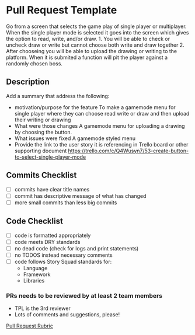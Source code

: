 # Pull Request Template

Go from a screen that selects the game play of single player or multiplayer. 
When the single player mode is selected it goes into the screen which gives the option to read, write, and/or draw. 
    1. You will be able to check or uncheck draw or write but cannot choose both write and draw together
    2. After chooseing you will be able to upload the drawing or writing to the platform. 
When it is submited a function will pit the player against a randomly chosen boss. 
## Description
Add a summary that address the following:
 - motivation/purpose for the feature 
     To make a gamemode menu for single player where they can choose read write or draw and then upload their writing or drawing
 - What were those changes
     A gamemode menu for uploading a drawing by choosing the button. 
 - What issues were fixed
     A gamemode styled menu
 - Provide the link to the user story it is referencing in Trello board or other supporting document
     https://trello.com/c/Q4Wusyn7/53-create-button-to-select-single-player-mode

## Commits Checklist
- [ ] commits have clear title names 
- [ ] commit has descriptive message of what has changed 
- [ ] more small commits than less big commits 

## Code Checklist 
- [ ] code is formatted appropriately 
- [ ] code meets DRY standards
- [ ] no dead code (check for logs and print statements)  
- [ ] no TODOS instead necessary comments 
- [ ] code follows Story Squad standards for:
     - Language 
     - Framework 
     - Libraries   

### PRs needs to be reviewed by at least 2 team members
 - TPL is the 3rd reviewer 
 - Lots of comments and suggestions, please! 

[Pull Request Rubric](https://www.notion.so/1fc04e4fedeb429ba873b7c68d281707?v=74054da7991341c0bf970f39410c43da) 
